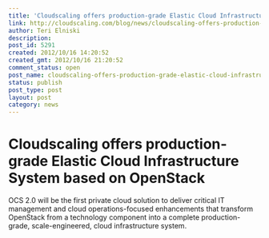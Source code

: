 ```yaml
---
title: 'Cloudscaling offers production-grade Elastic Cloud Infrastructure System based on OpenStack'
link: http://cloudscaling.com/blog/news/cloudscaling-offers-production-grade-elastic-cloud-infrastructure-system-based-on-openstack/
author: Teri Elniski
description: 
post_id: 5291
created: 2012/10/16 14:20:52
created_gmt: 2012/10/16 21:20:52
comment_status: open
post_name: cloudscaling-offers-production-grade-elastic-cloud-infrastructure-system-based-on-openstack
status: publish
post_type: post
layout: post
category: news
---
```


# Cloudscaling offers production-grade Elastic Cloud Infrastructure System based on OpenStack

OCS 2.0 will be the first private cloud solution to deliver critical IT management and cloud operations-focused enhancements that transform OpenStack from a technology component into a complete production-grade, scale-engineered, cloud infrastructure system.